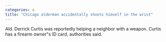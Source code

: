 ```yaml
---
categories: a
title: "Chicago alderman accidentally shoots himself in the wrist"
---
```

Ald. Derrick Curtis was reportedly helping a neighbor with a weapon. Curtis has a firearm owner"s ID card, authorities said.